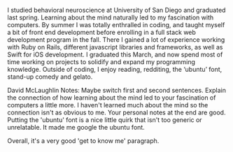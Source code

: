 I studied behavioral neuroscience at University of San Diego and graduated last spring.  Learning about the mind naturally led to my fascination with computers.  By summer I was totally enthralled in coding, and taught myself a bit of front end development before enrolling in a full stack web development program in the fall.  There I gained a lot of experience working with Ruby on Rails, different javascript libraries and frameworks, as well as Swift for iOS development.  I graduated this March, and now spend most of time working on projects to solidify and expand my programming knowledge.  Outside of coding, I enjoy reading, redditing, the ‘ubuntu’ font, stand-up comedy and gelato.


David McLaughlin Notes:
Maybe switch first and second sentences. 
Explain the connection of how learning about the mind led to your fascination of computers a little more. I haven't learned much about the mind so the connection isn't as obvious to me.
Your personal notes at the end are good. Putting the 'ubuntu' font is a nice little quirk that isn't too generic or unrelatable. It made me google the ubuntu font.

Overall, it's a very good 'get to know me' paragraph.
